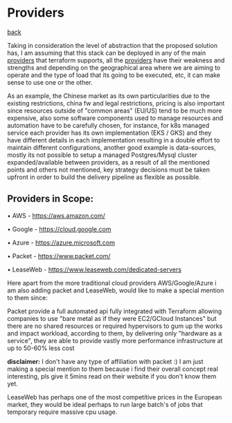 # Providers
[back](../README.md)


Taking in consideration the level of abstraction that the proposed solution has, I am assuming that this stack can be deployed in any of the main [providers](https://www.terraform.io/docs/providers/index.html) that terraform supports, all the [providers](https://www.terraform.io/docs/providers/index.html) have their weakness and strengths and  depending on the geographical area where we are aiming to operate and the type of load that its going to be executed, etc, it can make sense to use one or the other. 

As an example, the Chinese market as its own particularities due to the existing restrictions, china fw and legal restrictions, pricing is also important since resources outside of "common areas" (EU/US) tend to be much more expensive, also some software components used to manage resources and automation have to be carefully chosen, for instance, for k8s managed service each provider has its own implementation (EKS / GKS) and they have different details in each implementation resulting in a double effort to maintain different configurations, another good example is data-sources, mostly its not possible to setup a managed Postgres/Mysql cluster expanded/available between providers, as a result of all the mentioned points and others not mentioned, key strategy decisions must be taken upfront in order to build the delivery pipeline as flexible as possible.

## Providers in Scope:

• AWS - https://aws.amazon.com/

• Google - https://cloud.google.com

• Azure - https://azure.microsoft.com

• Packet - https://www.packet.com/

• LeaseWeb - https://www.leaseweb.com/dedicated-servers


Here apart from the more traditional cloud providers AWS/Google/Azure i am also adding packet and LeaseWeb, would like to make a special mention to them since:

Packet provide a full automated api fully integrated with Terraform allowing companies to use "bare metal as if they were EC2/GCloud Instances" but there are no shared resources or required hypervisors to gum up the works and impact workload, according to them, by delivering only "hardware as a service", they are able to provide vastly more performance infrastructure at up to 50-60% less cost

**disclaimer:** I don't have any type of affiliation with packet :) I am just making a special mention to them because i find their overall concept real interesting, pls give it 5mins read on their website if you don't know them yet.

LeaseWeb has perhaps one of the most competitive prices in the European market, they would be ideal perhaps to run large batch's of jobs that temporary require massive cpu usage. 


